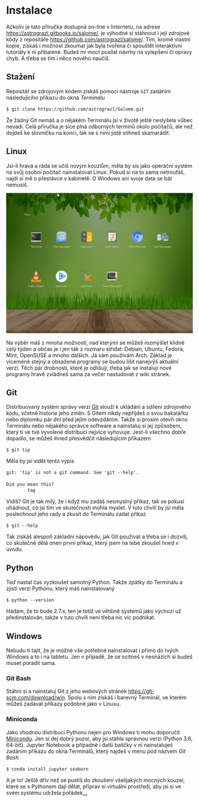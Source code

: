 # Instalace

Ačkoliv je tato příručka dostupná on-line v Internetu, na adrese
<https://astrograzl.gitbooks.io/salome/>, je výhodné si stáhnout i její
zdrojové kódy z repositáře <https://github.com/astrograzl/salome/>. Tím,
kromě vlastní kopie, získáš i možnost zkoumat jak byla tvořena či
spouštět interaktivní tutoriály k ní přibalené. Budeš mi moct posílat
návrhy na vylepšení či opravy chyb. A třeba se tím i něco nového
naučíš.


## Stažení

Repositář se zdrojovým kódem získáš pomocí nástroje `GIT` zadáním
následujícího příkazu do okna *Terminálu*

	$ git clone https://github.com/astrograzl/Salome.git

Že žádný Git nemáš a o nějakém Terminálu jsi v životě ještě neslyšela
vůbec nevadí. Celá příručka je sice plná odborných termínů okolo
počítačů, ale než dojdeš ke slovníčku na konci, tak se s nimi jistě
stihneš skamarádit.


## Linux

Jsi-li hravá a ráda se učíš novým kouzlům, měla by sis jako operační
systém na svůj osobní počítač nainstalovat Linux. Pokud si na to sama
netroufáš, najdi si mě o přestávce v kabinetě. O Windows ani svoje data
se bát nemusíš.

![Slax](screenshots/slax.png)

Na výběr máš z mnoha možností, nad kterými se můžeš rozmýšlet klidně celý týden
a občas je i jen tak z rozmaru střídat: Debian, Ubuntu, Fedora, Mint, OpenSUSE
a mnoho dalších. Já sám používám Arch. Základ je víceméně stejný a obsažené programy se budou lišit nanejvýš aktuální verzí. Těch pár drobností, které je odlišují, třeba jak se instalují nové programy hravě zvládneš sama za večer nastudovat z wiki stránek.


## Git

Distribuovaný systém správy verzí [Git](https://git-scm.org) slouží k
ukládání a sdílení zdrojového kódu, včetně historie jeho změn. S Gitem
nikdy nepřijdeš o svou bakalářku nebo diplomku pár dní před jejím
odevzdáním. Takže si prosím otevři okno Terminálu nebo nějakého správce software
a nainstaluj si jej způsobem, který ti ve tvé vyvolené distribuci nejvíce vyhovuje.
Jest-li všechno dobře dopadlo, se můžeš ihned přesvědčit následujícím příkazem

	$ git tip

Měla by jsi vidět tento výpis

```
git: 'tip' is not a git command. See 'git --help'.

Did you mean this?
        tag
```

Vidíš? Git je tak milý, že i když mu zadáš nesmyslný příkaz, tak se
pokusí uhádnout, co jsi tím ve skutečnosti mohla myslet. V tuto chvíli
by jsi měla poslechnout jeho rady a zkusit do Terminálu zadat příkaz

	$ git --help

Tak získáš alespoň základní nápovědu, jak Git používat a třeba se i
dozvíš, co skutečně dělá onen první příkaz, který jsem na tebe zkoušel
hned v úvodu.


## Python

Teď nastal čas vyzkoušet samotný Python. Takže zpátky do Terminálu a
zjisti verzi Pythonu, který máš nainstalovaný

	$ python --version

Hádám, že to bude 2.7.x, ten je totiž ve většině systémů jako výchozí už
předinstalován, takže v tuto chvíli není třeba nic víc podnikat.


## Windows

Nebudu ti tajit, že je možné vše potřebné nainstalovat i přímo do tvých
Windows a to i na tabletu. Jen v případě, že se ocitneš v nesnázích si
budeš muset poradit sama.


### Git Bash

Stáhni si a nainstaluj Git z jeho webových stránek
<https://git-scm.com/download/win>. Spolu s ním získáš i barevný
Terminál, ve kterém můžeš zadávat příkazy podobně jako v Linuxu.


### Miniconda

Jako vhodnou distribuci Pythonu nejen pro Windows ti mohu doporučit
[Minicondu](http://conda.pydata.org/miniconda.html). Jen si dej dobrý
pozor, aby jsi stáhla správnou verzi (Python 3.6, 64-bit). Jupyter
Notebook a případně i další balíčky v ní nainstaluješ zadáním příkazu do
okna Terminálů, který najdeš v menu pod názvem *Git Bash*

	$ conda install jupyter seaborn

A je to! Ještě dřív než se pustíš do zkoušení všelijakých mocných
kouzel, které se s Pythonem dají dělat, připrav si virtuální prostředí,
aby jsi si ve svém systému udržela pořádek[...](VIRTUAL.md)
